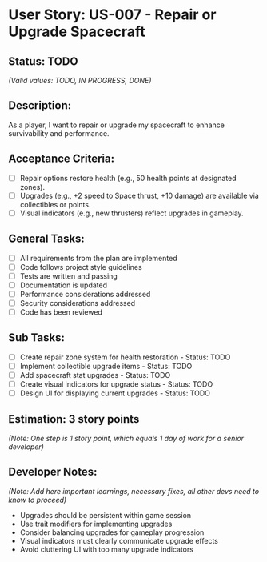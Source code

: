 # User Story: US-007 - Repair or Upgrade Spacecraft

## Status: TODO  
*(Valid values: TODO, IN PROGRESS, DONE)*

## Description:

As a player, I want to repair or upgrade my spacecraft to enhance survivability and performance.

## Acceptance Criteria:

- [ ] Repair options restore health (e.g., 50 health points at designated zones).
- [ ] Upgrades (e.g., +2 speed to Space thrust, +10 damage) are available via collectibles or points.
- [ ] Visual indicators (e.g., new thrusters) reflect upgrades in gameplay.

## General Tasks:

- [ ] All requirements from the plan are implemented
- [ ] Code follows project style guidelines
- [ ] Tests are written and passing
- [ ] Documentation is updated
- [ ] Performance considerations addressed
- [ ] Security considerations addressed
- [ ] Code has been reviewed

## Sub Tasks:

- [ ] Create repair zone system for health restoration - Status: TODO
- [ ] Implement collectible upgrade items - Status: TODO
- [ ] Add spacecraft stat upgrades - Status: TODO
- [ ] Create visual indicators for upgrade status - Status: TODO
- [ ] Design UI for displaying current upgrades - Status: TODO

## Estimation: 3 story points  
*(Note: One step is 1 story point, which equals 1 day of work for a senior developer)*

## Developer Notes:
*(Note: Add here important learnings, necessary fixes, all other devs need to know to proceed)*

- Upgrades should be persistent within game session
- Use trait modifiers for implementing upgrades
- Consider balancing upgrades for gameplay progression
- Visual indicators must clearly communicate upgrade effects
- Avoid cluttering UI with too many upgrade indicators 